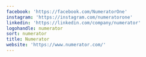 ```yaml
---
facebook: 'https://facebook.com/NumeratorOne'
instagram: 'https://instagram.com/numeratorone'
linkedin: 'https://linkedin.com/company/numerator'
logohandle: numerator
sort: numerator
title: Numerator
website: 'https://www.numerator.com/'
---
```

